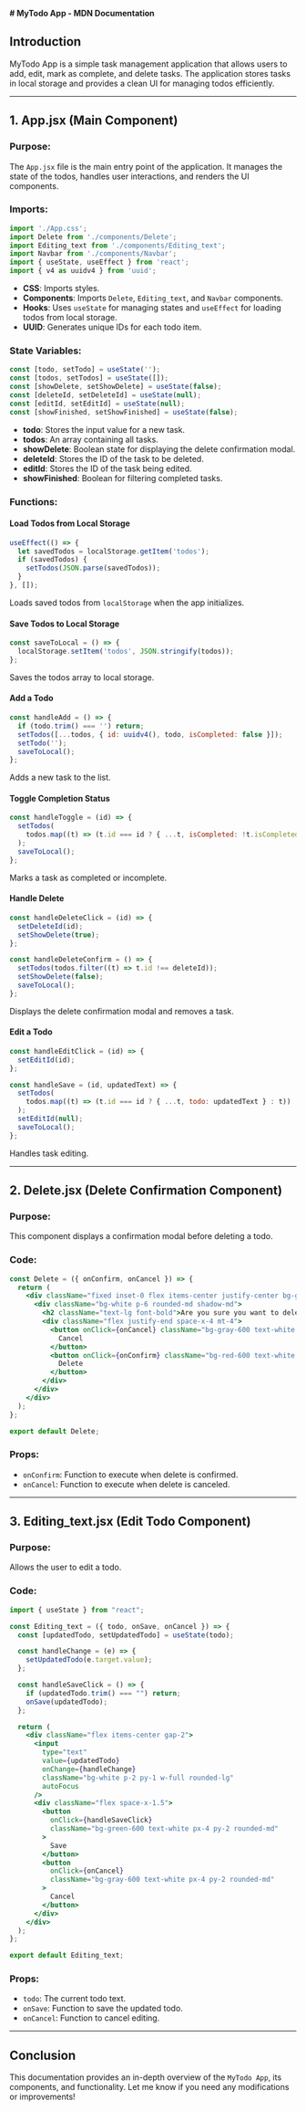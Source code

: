**# MyTodo App - MDN Documentation**

## Introduction
MyTodo App is a simple task management application that allows users to add, edit, mark as complete, and delete tasks. The application stores tasks in local storage and provides a clean UI for managing todos efficiently.

---

## **1. App.jsx** (Main Component)
### **Purpose:**
The `App.jsx` file is the main entry point of the application. It manages the state of the todos, handles user interactions, and renders the UI components.

### **Imports:**
```jsx
import './App.css';
import Delete from './components/Delete';
import Editing_text from './components/Editing_text';
import Navbar from './components/Navbar';
import { useState, useEffect } from 'react';
import { v4 as uuidv4 } from 'uuid';
```
- **CSS**: Imports styles.
- **Components**: Imports `Delete`, `Editing_text`, and `Navbar` components.
- **Hooks**: Uses `useState` for managing states and `useEffect` for loading todos from local storage.
- **UUID**: Generates unique IDs for each todo item.

### **State Variables:**
```jsx
const [todo, setTodo] = useState('');
const [todos, setTodos] = useState([]);
const [showDelete, setShowDelete] = useState(false);
const [deleteId, setDeleteId] = useState(null);
const [editId, setEditId] = useState(null);
const [showFinished, setShowFinished] = useState(false);
```
- **todo**: Stores the input value for a new task.
- **todos**: An array containing all tasks.
- **showDelete**: Boolean state for displaying the delete confirmation modal.
- **deleteId**: Stores the ID of the task to be deleted.
- **editId**: Stores the ID of the task being edited.
- **showFinished**: Boolean for filtering completed tasks.

### **Functions:**
#### **Load Todos from Local Storage**
```jsx
useEffect(() => {
  let savedTodos = localStorage.getItem('todos');
  if (savedTodos) {
    setTodos(JSON.parse(savedTodos));
  }
}, []);
```
Loads saved todos from `localStorage` when the app initializes.

#### **Save Todos to Local Storage**
```jsx
const saveToLocal = () => {
  localStorage.setItem('todos', JSON.stringify(todos));
};
```
Saves the todos array to local storage.

#### **Add a Todo**
```jsx
const handleAdd = () => {
  if (todo.trim() === '') return;
  setTodos([...todos, { id: uuidv4(), todo, isCompleted: false }]);
  setTodo('');
  saveToLocal();
};
```
Adds a new task to the list.

#### **Toggle Completion Status**
```jsx
const handleToggle = (id) => {
  setTodos(
    todos.map((t) => (t.id === id ? { ...t, isCompleted: !t.isCompleted } : t))
  );
  saveToLocal();
};
```
Marks a task as completed or incomplete.

#### **Handle Delete**
```jsx
const handleDeleteClick = (id) => {
  setDeleteId(id);
  setShowDelete(true);
};

const handleDeleteConfirm = () => {
  setTodos(todos.filter((t) => t.id !== deleteId));
  setShowDelete(false);
  saveToLocal();
};
```
Displays the delete confirmation modal and removes a task.

#### **Edit a Todo**
```jsx
const handleEditClick = (id) => {
  setEditId(id);
};

const handleSave = (id, updatedText) => {
  setTodos(
    todos.map((t) => (t.id === id ? { ...t, todo: updatedText } : t))
  );
  setEditId(null);
  saveToLocal();
};
```
Handles task editing.

---

## **2. Delete.jsx** (Delete Confirmation Component)
### **Purpose:**
This component displays a confirmation modal before deleting a todo.

### **Code:**
```jsx
const Delete = ({ onConfirm, onCancel }) => {
  return (
    <div className="fixed inset-0 flex items-center justify-center bg-gray-300 bg-opacity-50">
      <div className="bg-white p-6 rounded-md shadow-md">
        <h2 className="text-lg font-bold">Are you sure you want to delete?</h2>
        <div className="flex justify-end space-x-4 mt-4">
          <button onClick={onCancel} className="bg-gray-600 text-white px-4 py-2 rounded-md">
            Cancel
          </button>
          <button onClick={onConfirm} className="bg-red-600 text-white px-4 py-2 rounded-md">
            Delete
          </button>
        </div>
      </div>
    </div>
  );
};

export default Delete;
```
### **Props:**
- `onConfirm`: Function to execute when delete is confirmed.
- `onCancel`: Function to execute when delete is canceled.

---

## **3. Editing_text.jsx** (Edit Todo Component)
### **Purpose:**
Allows the user to edit a todo.

### **Code:**
```jsx
import { useState } from "react";

const Editing_text = ({ todo, onSave, onCancel }) => {
  const [updatedTodo, setUpdatedTodo] = useState(todo);

  const handleChange = (e) => {
    setUpdatedTodo(e.target.value);
  };

  const handleSaveClick = () => {
    if (updatedTodo.trim() === "") return;
    onSave(updatedTodo);
  };

  return (
    <div className="flex items-center gap-2">
      <input
        type="text"
        value={updatedTodo}
        onChange={handleChange}
        className="bg-white p-2 py-1 w-full rounded-lg"
        autoFocus
      />
      <div className="flex space-x-1.5">
        <button
          onClick={handleSaveClick}
          className="bg-green-600 text-white px-4 py-2 rounded-md"
        >
          Save
        </button>
        <button
          onClick={onCancel}
          className="bg-gray-600 text-white px-4 py-2 rounded-md"
        >
          Cancel
        </button>
      </div>
    </div>
  );
};

export default Editing_text;
```
### **Props:**
- `todo`: The current todo text.
- `onSave`: Function to save the updated todo.
- `onCancel`: Function to cancel editing.

---

## **Conclusion**
This documentation provides an in-depth overview of the `MyTodo App`, its components, and functionality. Let me know if you need any modifications or improvements!